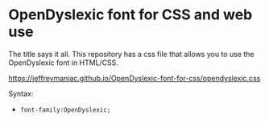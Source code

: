 # OpenDyslexic font for CSS and web use

The title says it all. This repository has a css file that allows you to use the OpenDyslexic font in HTML/CSS.

https://jeffreymaniac.github.io/OpenDyslexic-font-for-css/opendyslexic.css

Syntax:
* `font-family:OpenDyslexic;`
